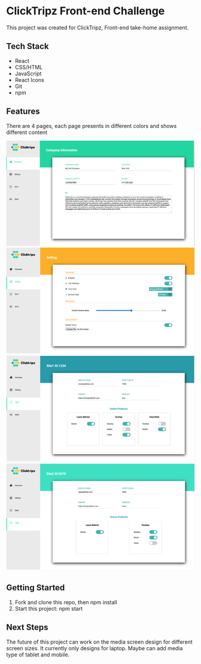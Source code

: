# ClickTripz Front-end Challenge

This project was created for ClickTripz, Front-end take-home assignment. 

## Tech Stack

- React 
- CSS/HTML
- JavaScript
- React Icons
- Git
- npm

## Features

There are 4 pages, each page presents in different colors and shows different content

![screen1](./public/img/screen1.png) ![screen2](./public/img/screen2.png) ![screen3](./public/img/screen3.png) ![screen4](./public/img/screen4.png)

## Getting Started

1. Fork and clone this repo, then npm install
2. Start this project: npm start

## Next Steps

The future of this project can work on the media screen design for different screen sizes. It currently only designs for laptop. Maybe can add media type of tablet and mobile.



